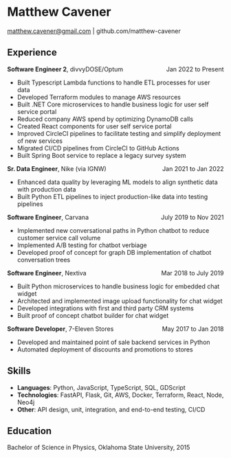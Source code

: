# Matthew Cavener

matthew.cavener@gmail.com | github.com/matthew-cavener

## Experience

**Software Engineer 2**, divvyDOSE/Optum <span style="float: right;">Jan 2022 to Present</span>

- Built Typescript Lambda functions to handle ETL processes for user data
- Developed Terraform modules to manage AWS resources
- Built .NET Core microservices to handle business logic for user self service portal
- Reduced company AWS spend by optimizing DynamoDB calls
- Created React components for user self service portal
- Improved CircleCI pipelines to facilitate testing and simplify deployment of new services
- Migrated CI/CD pipelines from CircleCI to GitHub Actions
- Built Spring Boot service to replace a legacy survey system

**Sr. Data Engineer**, Nike (via IGNW) <span style="float: right;">Jan 2021 to Jan 2022</span>

- Enhanced data quality by leveraging ML models to align synthetic data with production data
- Built Python ETL pipelines to inject production-like data into testing pipelines

**Software Engineer**, Carvana <span style="float: right;">July 2019 to Nov 2021</span>

- Implemented new conversational paths in Python chatbot to reduce customer service call volume
- Implemented A/B testing for chatbot verbiage
- Developed proof of concept for graph DB implementation of chatbot conversation trees

**Software Engineer**, Nextiva <span style="float: right;">Mar 2018 to July 2019</span>

- Built Python microservices to handle business logic for embedded chat widget
- Architected and implemented image upload functionality for chat widget
- Developed integrations with first and third party CRM systems
- Built proof of concept chatbot builder for chat widget

**Software Developer**, 7-Eleven Stores <span style="float: right;">May 2017 to Jan 2018</span>

- Developed and maintained point of sale backend services in Python
- Automated deployment of discounts and promotions to stores

## Skills

- **Languages**: Python, JavaScript, TypeScript, SQL, GDScript
- **Technologies**: FastAPI, Flask, Git, AWS, Docker, Terraform, React, Node, Neo4j
- **Other**: API design, unit, integration, and end-to-end testing, CI/CD

## Education

Bachelor of Science in Physics, Oklahoma State University, 2015
